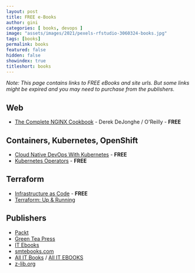 ```yaml
---
layout: post
title: FREE e-Books
author: gini
categories: [ books, devops ]
image: "assets/images/2021/pexels-rfstudio-3060324-books.jpg"
tags: [books]
permalink: books
featured: false
hidden: false
showindex: true
titleshort: books
---
```


*Note: This page contains links to FREE eBooks and site urls. But some links might be expired and you may need to purchase from the publishers.*

## Web
- [The Complete NGINX Cookbook](https://www.nginx.com/resources/library/complete-nginx-cookbook/) - Derek DeJonghe / O'Reilly - **FREE**

## Containers, Kubernetes, OpenShift
- [Cloud Native DevOps With Kubernetes](https://www.nginx.com/resources/library/cloud-native-devops-with-kubernetes/) - **FREE**
- [Kubernetes Operators](https://www.redhat.com/cms/managed-files/cl-oreilly-kubernetes-operators-ebook-f21452-202001-en_2.pdf) - **FREE**

## Terraform
- [Infrastructure as Code](https://www.nginx.com/resources/library/infrastructure-as-code/) - **FREE**
- [Terraform: Up & Running](https://www.terraformupandrunning.com/)

## Publishers

- [Packt](https://www.packtpub.com/)
- [Green Tea Press](https://greenteapress.com/wp/)
- [IT Ebooks](https://it-ebooks.info/)
- [smtebooks.com](https://smtebooks.com/)
- [All IT Books](https://allitbooks.net/) / [All IT EBOOKS](https://www.allitebooks.in/)
- [z-lib.org](https://z-lib.org/)
